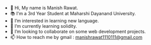 - 👋 Hi, My name is Manish Rawat.
- 📚 I'm a 3rd Year Student at Maharshi Dayanand University.
- 👀 I’m interested in learning new language.
- 🌱 I’m currently learning solidity.
- 💞️ I’m looking to collaborate on some web development projects.
- 📫 How to reach me by gmail : manishrawat1110111@gmail.com

<!---
lufyful/lufyful is a ✨ special ✨ repository because its `README.md` (this file) appears on your GitHub profile.
You can click the Preview link to take a look at your changes.
--->
